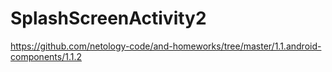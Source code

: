 # SplashScreenActivity2
https://github.com/netology-code/and-homeworks/tree/master/1.1.android-components/1.1.2
